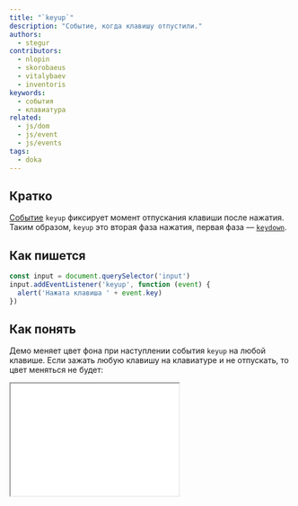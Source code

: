 ```yaml
---
title: "`keyup`"
description: "Событие, когда клавишу отпустили."
authors:
  - stegur
contributors:
  - nlopin
  - skorobaeus
  - vitalybaev
  - inventoris
keywords:
  - события
  - клавиатура
related:
  - js/dom
  - js/event
  - js/events
tags:
  - doka
---
```


## Кратко

[Событие](/js/events/) `keyup` фиксирует момент отпускания клавиши после нажатия. Таким образом, `keyup` это вторая фаза нажатия, первая фаза — [`keydown`](/js/element-keydown/).

## Как пишется

```js
const input = document.querySelector('input')
input.addEventListener('keyup', function (event) {
  alert('Нажата клавиша ' + event.key)
})
```

## Как понять

Демо меняет цвет фона при наступлении события `keyup` на любой клавише. Если зажать любую клавишу на клавиатуре и не отпускать, то цвет меняться не будет:

<iframe title="Пример события keyup" src="demos/keyup/" height="200"></iframe>
